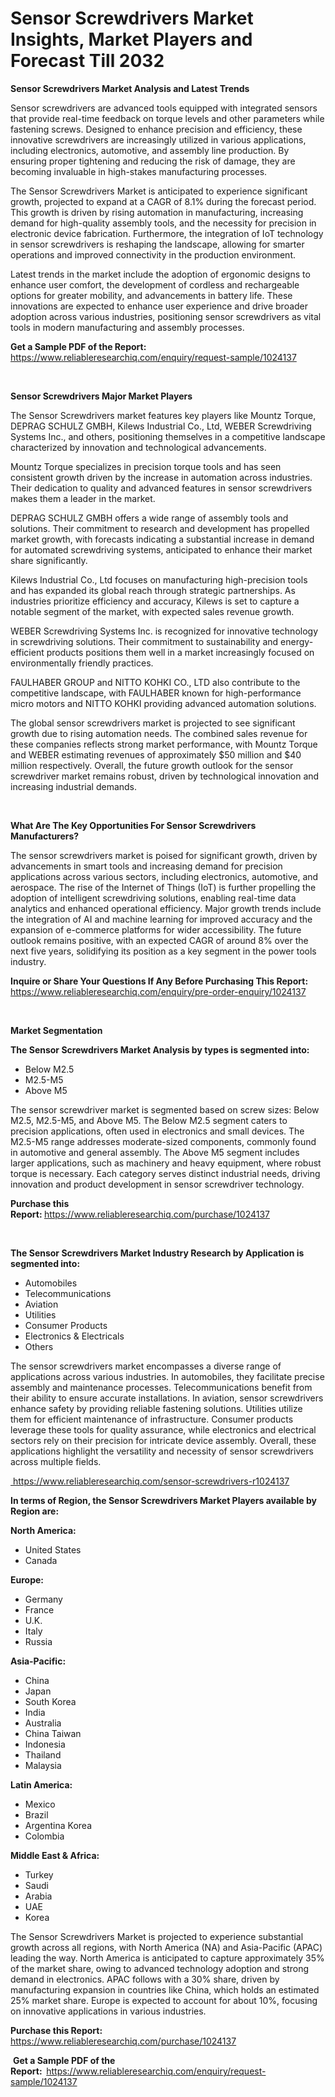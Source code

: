 <p><h1>Sensor Screwdrivers Market Insights, Market Players and Forecast Till 2032</h1></p><p><strong>Sensor Screwdrivers Market Analysis and Latest Trends</strong></p>
<p><p>Sensor screwdrivers are advanced tools equipped with integrated sensors that provide real-time feedback on torque levels and other parameters while fastening screws. Designed to enhance precision and efficiency, these innovative screwdrivers are increasingly utilized in various applications, including electronics, automotive, and assembly line production. By ensuring proper tightening and reducing the risk of damage, they are becoming invaluable in high-stakes manufacturing processes.</p><p>The Sensor Screwdrivers Market is anticipated to experience significant growth, projected to expand at a CAGR of 8.1% during the forecast period. This growth is driven by rising automation in manufacturing, increasing demand for high-quality assembly tools, and the necessity for precision in electronic device fabrication. Furthermore, the integration of IoT technology in sensor screwdrivers is reshaping the landscape, allowing for smarter operations and improved connectivity in the production environment.</p><p>Latest trends in the market include the adoption of ergonomic designs to enhance user comfort, the development of cordless and rechargeable options for greater mobility, and advancements in battery life. These innovations are expected to enhance user experience and drive broader adoption across various industries, positioning sensor screwdrivers as vital tools in modern manufacturing and assembly processes.</p></p>
<p><strong>Get a Sample PDF of the Report:&nbsp;</strong> <a href="https://www.reliableresearchiq.com/enquiry/request-sample/1024137?utm_campaign=1144&utm_medium=2&utm_source=Github&utm_content=ia&utm_term=18042025&utm_id=sensor-screwdrivers">https://www.reliableresearchiq.com/enquiry/request-sample/1024137</a></p>
<p>&nbsp;</p>
<p><strong>Sensor Screwdrivers Major Market Players</strong></p>
<p><p>The Sensor Screwdrivers market features key players like Mountz Torque, DEPRAG SCHULZ GMBH, Kilews Industrial Co., Ltd, WEBER Screwdriving Systems Inc., and others, positioning themselves in a competitive landscape characterized by innovation and technological advancements.</p><p>Mountz Torque specializes in precision torque tools and has seen consistent growth driven by the increase in automation across industries. Their dedication to quality and advanced features in sensor screwdrivers makes them a leader in the market.</p><p>DEPRAG SCHULZ GMBH offers a wide range of assembly tools and solutions. Their commitment to research and development has propelled market growth, with forecasts indicating a substantial increase in demand for automated screwdriving systems, anticipated to enhance their market share significantly.</p><p>Kilews Industrial Co., Ltd focuses on manufacturing high-precision tools and has expanded its global reach through strategic partnerships. As industries prioritize efficiency and accuracy, Kilews is set to capture a notable segment of the market, with expected sales revenue growth.</p><p>WEBER Screwdriving Systems Inc. is recognized for innovative technology in screwdriving solutions. Their commitment to sustainability and energy-efficient products positions them well in a market increasingly focused on environmentally friendly practices.</p><p>FAULHABER GROUP and NITTO KOHKI CO., LTD also contribute to the competitive landscape, with FAULHABER known for high-performance micro motors and NITTO KOHKI providing advanced automation solutions.</p><p>The global sensor screwdrivers market is projected to see significant growth due to rising automation needs. The combined sales revenue for these companies reflects strong market performance, with Mountz Torque and WEBER estimating revenues of approximately $50 million and $40 million respectively. Overall, the future growth outlook for the sensor screwdriver market remains robust, driven by technological innovation and increasing industrial demands.</p></p>
<p>&nbsp;</p>
<p><strong>What Are The Key Opportunities For Sensor Screwdrivers Manufacturers?</strong></p>
<p><p>The sensor screwdrivers market is poised for significant growth, driven by advancements in smart tools and increasing demand for precision applications across various sectors, including electronics, automotive, and aerospace. The rise of the Internet of Things (IoT) is further propelling the adoption of intelligent screwdriving solutions, enabling real-time data analytics and enhanced operational efficiency. Major growth trends include the integration of AI and machine learning for improved accuracy and the expansion of e-commerce platforms for wider accessibility. The future outlook remains positive, with an expected CAGR of around 8% over the next five years, solidifying its position as a key segment in the power tools industry.</p></p>
<p><strong>Inquire or Share Your Questions If Any Before Purchasing This Report:</strong> <a href="https://www.reliableresearchiq.com/enquiry/pre-order-enquiry/1024137?utm_campaign=1144&utm_medium=2&utm_source=Github&utm_content=ia&utm_term=18042025&utm_id=sensor-screwdrivers">https://www.reliableresearchiq.com/enquiry/pre-order-enquiry/1024137</a></p>
<p>&nbsp;</p>
<p><strong>Market Segmentation</strong></p>
<p><strong>The Sensor Screwdrivers Market Analysis by types is segmented into:</strong></p>
<p><ul><li>Below M2.5</li><li>M2.5-M5</li><li>Above M5</li></ul></p>
<p><p>The sensor screwdriver market is segmented based on screw sizes: Below M2.5, M2.5-M5, and Above M5. The Below M2.5 segment caters to precision applications, often used in electronics and small devices. The M2.5-M5 range addresses moderate-sized components, commonly found in automotive and general assembly. The Above M5 segment includes larger applications, such as machinery and heavy equipment, where robust torque is necessary. Each category serves distinct industrial needs, driving innovation and product development in sensor screwdriver technology.</p></p>
<p><strong>Purchase this Report:&nbsp;</strong><a href="https://www.reliableresearchiq.com/purchase/1024137?utm_campaign=1144&utm_medium=2&utm_source=Github&utm_content=ia&utm_term=18042025&utm_id=sensor-screwdrivers">https://www.reliableresearchiq.com/purchase/1024137</a></p>
<p>&nbsp;</p>
<p><strong>The Sensor Screwdrivers Market Industry Research by Application is segmented into:</strong></p>
<p><ul><li>Automobiles</li><li>Telecommunications</li><li>Aviation</li><li>Utilities</li><li>Consumer Products</li><li>Electronics & Electricals</li><li>Others</li></ul></p>
<p><p>The sensor screwdrivers market encompasses a diverse range of applications across various industries. In automobiles, they facilitate precise assembly and maintenance processes. Telecommunications benefit from their ability to ensure accurate installations. In aviation, sensor screwdrivers enhance safety by providing reliable fastening solutions. Utilities utilize them for efficient maintenance of infrastructure. Consumer products leverage these tools for quality assurance, while electronics and electrical sectors rely on their precision for intricate device assembly. Overall, these applications highlight the versatility and necessity of sensor screwdrivers across multiple fields.</p></p>
<p><a href="https://www.reliableresearchiq.com/sensor-screwdrivers-r1024137?utm_campaign=1144&utm_medium=2&utm_source=Github&utm_content=ia&utm_term=18042025&utm_id=sensor-screwdrivers">&nbsp;https://www.reliableresearchiq.com/sensor-screwdrivers-r1024137</a></p>
<p><strong>In terms of Region, the Sensor Screwdrivers Market Players available by Region are:</strong></p>
<p>
    <p> <strong> North America: </strong>
        <ul>
            <li>United States</li>
            <li>Canada</li>
        </ul>
        </p> 
    <p> <strong> Europe: </strong>
        <ul>
            <li>Germany</li>
            <li>France</li>
            <li>U.K.</li>
            <li>Italy</li>
            <li>Russia</li>
        </ul>
        </p> 
    <p> <strong> Asia-Pacific: </strong>
        <ul>
            <li>China</li>
            <li>Japan</li>
            <li>South Korea</li>
            <li>India</li>
            <li>Australia</li>
            <li>China Taiwan</li>
            <li>Indonesia</li>
            <li>Thailand</li>
            <li>Malaysia</li>
        </ul>
        </p> 
    <p> <strong> Latin America: </strong>
        <ul>
            <li>Mexico</li>
            <li>Brazil</li>
            <li>Argentina Korea</li>
            <li>Colombia</li>
        </ul>
        </p> 
    <p> <strong> Middle East & Africa: </strong>
        <ul>
            <li>Turkey</li>
            <li>Saudi</li>
            <li>Arabia</li>
            <li>UAE</li>
            <li>Korea</li>
        </ul>
    </p>
    </p>
<p><p>The Sensor Screwdrivers Market is projected to experience substantial growth across all regions, with North America (NA) and Asia-Pacific (APAC) leading the way. North America is anticipated to capture approximately 35% of the market share, owing to advanced technology adoption and strong demand in electronics. APAC follows with a 30% share, driven by manufacturing expansion in countries like China, which holds an estimated 25% market share. Europe is expected to account for about 10%, focusing on innovative applications in various industries.</p></p>
<p><strong>Purchase this Report: </strong><a href="https://www.reliableresearchiq.com/purchase/1024137?utm_campaign=1144&utm_medium=2&utm_source=Github&utm_content=ia&utm_term=18042025&utm_id=sensor-screwdrivers">https://www.reliableresearchiq.com/purchase/1024137</a></p>
<p>&nbsp;<strong>Get a Sample PDF of the Report:&nbsp;&nbsp;</strong><a href="https://www.reliableresearchiq.com/enquiry/request-sample/1024137?utm_campaign=1144&utm_medium=2&utm_source=Github&utm_content=ia&utm_term=18042025&utm_id=sensor-screwdrivers">https://www.reliableresearchiq.com/enquiry/request-sample/1024137</a></p>
<p><strong></strong></p>
<p><p></p><p></p><p></p></p>